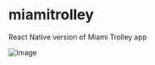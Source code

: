 # miamitrolley
React Native version of Miami Trolley app

![image](https://cloud.githubusercontent.com/assets/1198220/17469043/87255252-5cfb-11e6-9b5a-c7fa730c7874.png)
